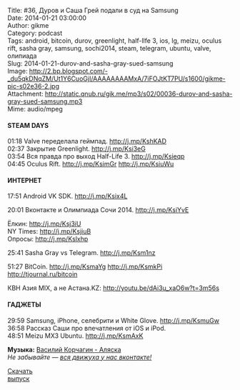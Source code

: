Title: #36, Дуров и Саша Грей подали в суд на Samsung  
Date: 2014-01-21 03:00:00  
Author: gikme  
Category: podcast  
Tags: android, bitcoin, durov, greenlight, half-llfe 3, ios, lg, meizu, oculus rift, sasha gray, samsung, sochi2014, steam, telegram, ubuntu, valve, олипиада  
Slug: 2014-01-21-durov-and-sasha-gray-sued-samsung  
Image: http://2.bp.blogspot.com/-_du5qkDNqZM/Ut1Y6CuoGjI/AAAAAAAAMxA/7iFOJtKT7PU/s1600/gikme-pic-s02e36-2.jpg  
Attachment: http://static.qnub.ru/gik.me/mp3/s02/00036-durov-and-sasha-gray-sued-samsung.mp3  
Mime: audio/mpeg

#### STEAM DAYS

01:18 Valve переделала геймпад. <http://j.mp/KshKAD>  
02:37 Закрытие Greenlight. <http://j.mp/Ksi3eG>  
03:54 Вся правда про выход Half-Life 3. <http://j.mp/Ksieqp>  
04:45 Oculus Rift. <http://j.mp/KsimGr> <http://j.mp/KsiuWu>

#### ИНТЕРНЕТ

17:51 Android VK SDK. <http://j.mp/Ksix4L>

20:01 Вконтакте и Олимпиада Сочи 2014. <http://j.mp/KsiYvE>

Ёлкин: <http://j.mp/Ksj3iU>  
NY Times: <http://j.mp/KsjiuB>  
Опросы: <http://j.mp/Kslxhp>

25:41 Sasha Gray vs Telegram. <http://j.mp/Ksm1nz>

51:27 BitCoin. <http://j.mp/KsmaYg> <http://j.mp/KsmkPi>  
<http://tjournal.ru/bitcoin>

КВН Азия MIX, а не Астана.KZ: <http://youtu.be/dAi3u_xaO6w?t=3m56s>

#### ГАДЖЕТЫ

29:59 Samsung, iPhone, селебрити и White Glove. <http://j.mp/KsmuGw>  
36:58 Рассказ Саши про впечатления от iOS и iPod.  
48:51 Meizu MX3 Ubuntu. <http://j.mp/KsmAxK>

**Музыка:** [Василий Корчагин - Аляска](http://vk.com/bacc3)  
*Не забывайте — [вся движуха у нас вконтакте!](http://vk.com/gikme)*

[Скачать  
выпуск](http://static.qnub.ru/gik.me/mp3/s02/00036-durov-and-sasha-gray-sued-samsung.mp3)

